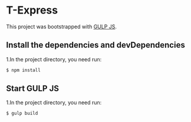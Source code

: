 # T-Express

This project was bootstrapped with [GULP JS](https://gulpjs.com/).

## Install the dependencies and devDependencies

1.In the project directory, you need run:

```sh
$ npm install
```

## Start GULP JS

1.In the project directory, you need run:

```sh
$ gulp build
```
